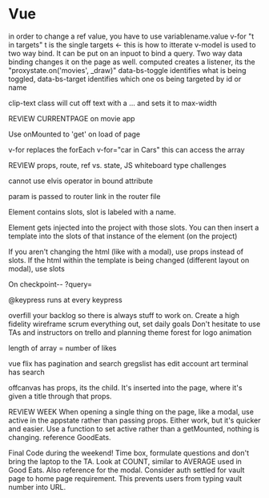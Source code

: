 # Vue
in order to change a ref value, you have to use variablename.value
v-for "t in targets" t is the single targets <- this is how to itterate
v-model is used to two way bind. It can be put on an inpuot to bind a query. Two way data binding changes it on the page as well.
computed creates a listener, its the "proxystate.on('movies', _draw)"
data-bs-toggle identifies what is being toggled, data-bs-target identifies which one os being targeted by id or name

clip-text class will cut off text with a ... and sets it to max-width

REVIEW CURRENTPAGE on movie app

Use onMounted to 'get' on load of page

v-for replaces the forEach
v-for="car in Cars" this can access the array 

REVIEW props, route, ref vs. state, JS whiteboard type challenges

cannot use elvis operator in bound attribute

param is passed to router link in the router file

Element contains slots, slot is labeled with a name.

Element gets injected into the project with those slots. You can then insert a template into the slots of that instance of the element (on the project)

If you aren't changing the html (like with a modal), use props instead of slots. If the html within the template is being changed (different layout on modal), use slots

On checkpoint-- ?query=

@keypress runs at every keypress

overfill your backlog so there is always stuff to work on.
Create a high fidelity wireframe
scrum everything out, set daily goals
Don't hesitate to use TAs and instructors on trello and planning
theme forest for logo animation

length of array = number of likes

vue flix has pagination and search
gregslist has edit account
art terminal has search

offcanvas has props, its the child. It's inserted into the page, where it's given a title through that props. 

REVIEW WEEK
When opening a single thing on the page, like a modal, use active in the appstate rather than passing props. Either work, but it's quicker and easier.
Use a function to set active rather than a getMounted, nothing is changing. reference GoodEats.

Final
Code during the weekend! Time box, formulate questions and don't bring the laptop to the TA. 
Look at COUNT, similar to AVERAGE used in Good Eats. Also reference for the modal. Consider auth settled for vault page to home page requirement. This prevents users from typing vault number into URL. 